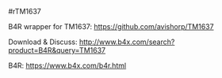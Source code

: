 #rTM1637

B4R wrapper for TM1637: https://github.com/avishorp/TM1637

Download & Discuss: http://www.b4x.com/search?product=B4R&query=TM1637 

B4R: https://www.b4x.com/b4r.html